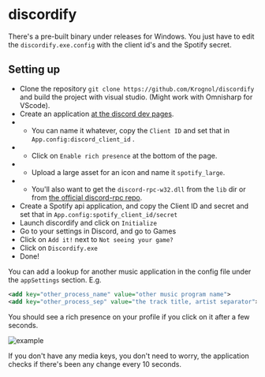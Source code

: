 # discordify

There's a pre-built binary under releases for Windows. You just have to edit the `discordify.exe.config` with the client id's and the Spotify secret.

## Setting up

*  Clone the repository `git clone https://github.com/Krognol/discordify` and build the project with visual studio. (Might work with Omnisharp for VScode).
*  Create an application [at the discord dev pages](https://discordapp.com/developers/applications/me).
* * You can name it whatever, copy the `Client ID` and set that in `App.config:discord_client_id` .
* * Click on `Enable rich presence` at the bottom of the page.
* * Upload a large asset for an icon and name it `spotify_large`.
* * You'll also want to get the `discord-rpc-w32.dll` from the `lib` dir or from [the official discord-rpc repo](https://github.com/discordapp/discord-rpc).
* Create a Spotify api application, and copy the Client ID and secret and set that in `App.config:spotify_client_id/secret`
* Launch discordify and click on `Initialize`
* Go to your settings in Discord, and go to Games
* Click on `Add it!` next to `Not seeing your game?`
* Click on `Discordify.exe`
* Done!

You can add a lookup for another music application in the config file under the `appSettings` section.
E.g. 
```xml
<add key="other_process_name" value="other music program name">
<add key="other_process_sep" value="the track title, artist separator">
```

You should see a rich presence on your profile if you click on it after a few seconds.

![example](https://i.imgur.com/od6xC8j.png)

If you don't have any media keys, you don't need to worry, the application checks if there's been any change every 10 seconds.